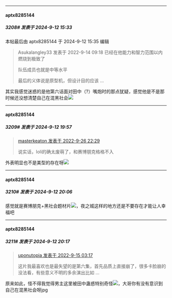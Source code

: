 ﻿*****

####  aptx8285144  
##### 3208#       发表于 2024-9-12 15:33

 本帖最后由 aptx8285144 于 2024-9-12 15:35 编辑 
<blockquote>Asukalangley33 发表于 2022-9-14 09:18
已经在他能力和智力范围以内燃烧到极致了

队伍成员也就是中等水平

最后的义体说是原型机，但设计目的应该 ...</blockquote>
其实我感觉迷惑的是他第六话面对田中（?）嘴炮时的那点犹疑，感觉他是不是那时候还没想清楚自己在混黑社会<img src="https://static.saraba1st.com/image/smiley/face2017/068.png" referrerpolicy="no-referrer">


*****

####  aptx8285144  
##### 3209#       发表于 2024-9-12 19:57

<blockquote><a href="httphttps://bbs.saraba1st.com/2b/forum.php?mod=redirect&amp;goto=findpost&amp;pid=57662917&amp;ptid=2069884" target="_blank">masterkeaton 发表于 2022-9-26 22:29</a>

说实话，loli的确太废萌了，和赛博朋克格格不入</blockquote>
外表明显也不是美型的存在呀<img src="https://static.saraba1st.com/image/smiley/face2017/053.png" referrerpolicy="no-referrer">


*****

####  aptx8285144  
##### 3210#       发表于 2024-9-12 20:06

感觉就是赛博朋克+黑社会题材片<img src="https://static.saraba1st.com/image/smiley/face2017/068.png" referrerpolicy="no-referrer">，夜之城这样的地方还是不要存在才能让人幸福吧


*****

####  aptx8285144  
##### 3211#       发表于 2024-9-12 20:17

<blockquote><a href="httphttps://bbs.saraba1st.com/2b/forum.php?mod=redirect&amp;goto=findpost&amp;pid=57490738&amp;ptid=2069884" target="_blank">uponutopia 发表于 2022-9-15 03:17</a>

这片我最喜欢也是最失望的是第六集，首先品质上直接崩了，很多卡脸崩的没法看，有些意义不明的多余演出比如 ...</blockquote>
原来如此，怪不得我觉得男主这里被田中蛊惑特别奇怪<img src="https://static.saraba1st.com/image/smiley/face2017/068.png" referrerpolicy="no-referrer">，大哥你有没有意识到自己在混黑社会呀jpg

